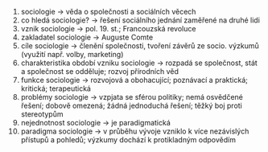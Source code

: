 1) sociologie → věda o společnosti a sociálních věcech
2) co hledá sociologie? → řešení sociálního jednání zaměřené na druhé lidi
3) vznik sociologie → pol. 19. st.; Francouzská revoluce
4) zakladatel sociologie → Auguste Comte
5) cíle sociologie → členění společnosti, tvoření závěrů ze socio. výzkumů (využití např. volby, marketing)
6) charakteristika období vzniku sociologie → rozpadá se společnost, stát a společnost se odděluje; rozvoj přírodních věd
7) funkce sociologie → rozvojová a obohacující; poznávací a praktická; kritická; terapeutická
8) problémy sociologie → vzpjata se sférou politiky; nemá osvědčené řešení; dobově omezená; žádná jednoduchá řešení; těžký boj proti stereotypům
9) nejednotnost sociologie → je paradigmatická
10) paradigma sociologie → v průběhu vývoje vzniklo k více nezávislých přístupů a pohledů; výzkumy dochází k protikladným odpovědím
